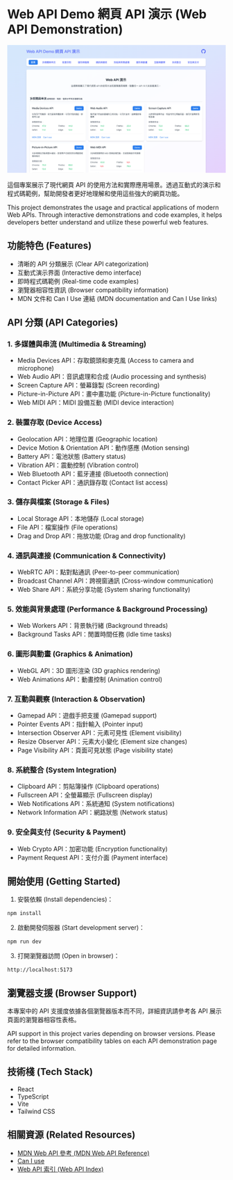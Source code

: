# Web API Demo 網頁 API 演示 (Web API Demonstration)

![Demo Preview](./public/demo.png)

這個專案展示了現代網頁 API 的使用方法和實際應用場景。透過互動式的演示和程式碼範例，幫助開發者更好地理解和使用這些強大的網頁功能。

This project demonstrates the usage and practical applications of modern Web APIs. Through interactive demonstrations and code examples, it helps developers better understand and utilize these powerful web features.

## 功能特色 (Features)

- 清晰的 API 分類展示 (Clear API categorization)
- 互動式演示界面 (Interactive demo interface)
- 即時程式碼範例 (Real-time code examples)
- 瀏覽器相容性資訊 (Browser compatibility information)
- MDN 文件和 Can I Use 連結 (MDN documentation and Can I Use links)

## API 分類 (API Categories)

### 1. 多媒體與串流 (Multimedia & Streaming)
- Media Devices API：存取鏡頭和麥克風 (Access to camera and microphone)
- Web Audio API：音訊處理和合成 (Audio processing and synthesis)
- Screen Capture API：螢幕錄製 (Screen recording)
- Picture-in-Picture API：畫中畫功能 (Picture-in-Picture functionality)
- Web MIDI API：MIDI 設備互動 (MIDI device interaction)

### 2. 裝置存取 (Device Access)
- Geolocation API：地理位置 (Geographic location)
- Device Motion & Orientation API：動作感應 (Motion sensing)
- Battery API：電池狀態 (Battery status)
- Vibration API：震動控制 (Vibration control)
- Web Bluetooth API：藍牙連接 (Bluetooth connection)
- Contact Picker API：通訊錄存取 (Contact list access)

### 3. 儲存與檔案 (Storage & Files)
- Local Storage API：本地儲存 (Local storage)
- File API：檔案操作 (File operations)
- Drag and Drop API：拖放功能 (Drag and drop functionality)

### 4. 通訊與連接 (Communication & Connectivity)
- WebRTC API：點對點通訊 (Peer-to-peer communication)
- Broadcast Channel API：跨視窗通訊 (Cross-window communication)
- Web Share API：系統分享功能 (System sharing functionality)

### 5. 效能與背景處理 (Performance & Background Processing)
- Web Workers API：背景執行緒 (Background threads)
- Background Tasks API：閒置時間任務 (Idle time tasks)

### 6. 圖形與動畫 (Graphics & Animation)
- WebGL API：3D 圖形渲染 (3D graphics rendering)
- Web Animations API：動畫控制 (Animation control)

### 7. 互動與觀察 (Interaction & Observation)
- Gamepad API：遊戲手把支援 (Gamepad support)
- Pointer Events API：指針輸入 (Pointer input)
- Intersection Observer API：元素可見性 (Element visibility)
- Resize Observer API：元素大小變化 (Element size changes)
- Page Visibility API：頁面可見狀態 (Page visibility state)

### 8. 系統整合 (System Integration)
- Clipboard API：剪貼簿操作 (Clipboard operations)
- Fullscreen API：全螢幕顯示 (Fullscreen display)
- Web Notifications API：系統通知 (System notifications)
- Network Information API：網路狀態 (Network status)

### 9. 安全與支付 (Security & Payment)
- Web Crypto API：加密功能 (Encryption functionality)
- Payment Request API：支付介面 (Payment interface)

## 開始使用 (Getting Started)

1. 安裝依賴 (Install dependencies)：
```bash
npm install
```

2. 啟動開發伺服器 (Start development server)：
```bash
npm run dev
```

3. 打開瀏覽器訪問 (Open in browser)：
```
http://localhost:5173
```

## 瀏覽器支援 (Browser Support)

本專案中的 API 支援度依據各個瀏覽器版本而不同，詳細資訊請參考各 API 展示頁面的瀏覽器相容性表格。

API support in this project varies depending on browser versions. Please refer to the browser compatibility tables on each API demonstration page for detailed information.

## 技術棧 (Tech Stack)

- React
- TypeScript
- Vite
- Tailwind CSS

## 相關資源 (Related Resources)

- [MDN Web API 參考 (MDN Web API Reference)](https://developer.mozilla.org/zh-TW/docs/Web/API)
- [Can I use](https://caniuse.com/)
- [Web API 索引 (Web API Index)](https://developer.mozilla.org/zh-TW/docs/Web/API)